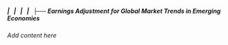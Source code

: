 ##### |   |   |   |   ├── Earnings Adjustment for Global Market Trends in Emerging Economies

*Add content here*